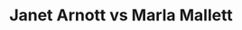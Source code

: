 ---
title: Janet Arnott vs Marla Mallett
player1:
  name: Arnott, Janet
  percent: 82
  wins: 1
  losses: 0
player2:
  name: Mallett, Marla
  percent: 83
  wins: 0
  losses: 1
games:
- player1:
    team: MB
    position: Lead
    percent: 82
    win: 1
    loss: 0
  player2:
    team: BC
    position: Fourth
    percent: 83
    win: 0
    loss: 1
  event: Hearts
  year: 1995
  draw: Round Robin(16)
  score: MB 5 - BC 4
- player1:
    team: LAL
    position: Lead
    percent: 70
    win: 0
    loss: 1
  player2:
    team: LAW
    position: Third
    percent: 84
    win: 1
    loss: 0
  event: Trials (Women)
  year: 1997
  draw: Round Robin(2)
  score: LAL 4 - LAW 8
---
